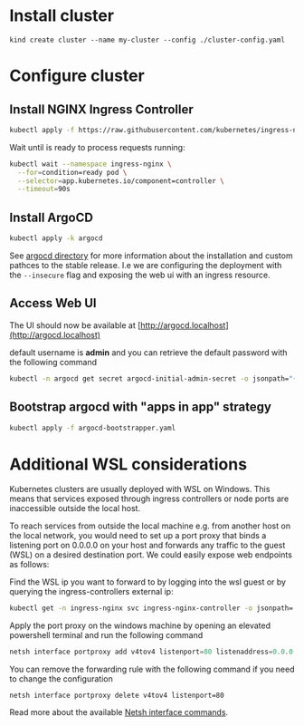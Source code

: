 
# Install cluster

```shell
kind create cluster --name my-cluster --config ./cluster-config.yaml
```

# Configure cluster

## Install NGINX Ingress Controller

```sh
kubectl apply -f https://raw.githubusercontent.com/kubernetes/ingress-nginx/main/deploy/static/provider/kind/deploy.yaml
```

Wait until is ready to process requests running:

```sh
kubectl wait --namespace ingress-nginx \
  --for=condition=ready pod \
  --selector=app.kubernetes.io/component=controller \
  --timeout=90s
```

## Install ArgoCD

```sh
kubectl apply -k argocd
```

See [argocd directory](./argocd) for more information about the installation and custom pathces to the stable release. I.e we are configuring the deployment with the `--insecure` flag and exposing the web ui with an ingress resource.

## Access Web UI

The UI should now be available at [http://argocd.localhost](http://argocd.localhost)

default username is **admin** and you can retrieve the default password with the following command

```sh
kubectl -n argocd get secret argocd-initial-admin-secret -o jsonpath="{.data.password}" | base64 -d
```

## Bootstrap argocd with "apps in app" strategy

```sh
kubectl apply -f argocd-bootstrapper.yaml
```

# Additional WSL considerations

Kubernetes clusters are usually deployed with WSL on Windows. This means that services exposed through ingress controllers or node ports are inaccessible outside the local host. 

To reach services from outside the local machine e.g. from another host on the local network, you would need to set up a port proxy that binds a listening port on 0.0.0.0 on your host and forwards any traffic to the guest (WSL) on a desired destination port. We could easily expose web endpoints as follows:

Find the WSL ip you want to forward to by logging into the wsl guest or by querying the ingress-controllers external ip:

```sh
kubectl get -n ingress-nginx svc ingress-nginx-controller -o jsonpath='{.status.loadBalancer.ingress[0].ip}'
```

Apply the port proxy on the windows machine by opening an elevated powershell terminal and run the following command

```powershell
netsh interface portproxy add v4tov4 listenport=80 listenaddress=0.0.0.0 connectport=80 connectaddress=<wsl-ip>
```

You can remove the forwarding rule with the following command if you need to change the configuration

```powerhsell
netsh interface portproxy delete v4tov4 listenport=80
```

Read more about the available [Netsh interface commands](https://docs.microsoft.com/en-us/windows-server/networking/technologies/netsh/netsh-interface-portproxy).
